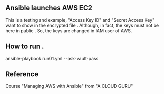 ## Ansible launches AWS EC2

This is a testing and example,  "Access Key ID" and "Secret Access Key" want to show in the encrypted file . Although, in fact, the keys must not be here in public . So, the keys are changed in IAM user of AWS.


## How to run .
ansible-playbook run01.yml --ask-vault-pass


## Reference
Course "Managing AWS with Ansible" from "A CLOUD GURU"